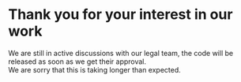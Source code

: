 # Thank you for your interest in our work

We are still in active discussions with our legal team, the code will be released as soon as we get their approval.  
We are sorry that this is taking longer than expected. 
